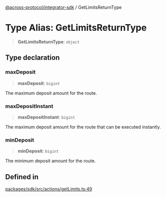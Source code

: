 [@across-protocol/integrator-sdk](../README.md) / GetLimitsReturnType

# Type Alias: GetLimitsReturnType

> **GetLimitsReturnType**: `object`

## Type declaration

### maxDeposit

> **maxDeposit**: `bigint`

The maximum deposit amount for the route.

### maxDepositInstant

> **maxDepositInstant**: `bigint`

The maximum deposit amount for the route that can be executed instantly.

### minDeposit

> **minDeposit**: `bigint`

The minimum deposit amount for the route.

## Defined in

[packages/sdk/src/actions/getLimits.ts:49](https://github.com/across-protocol/toolkit/blob/fa61c35c7597804e093096de254dbc326f096003/packages/sdk/src/actions/getLimits.ts#L49)
